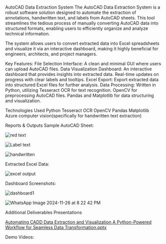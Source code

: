 AutoCAD Data Extraction System
The AutoCAD Data Extraction System is a robust software solution designed to automate the extraction of annotations, handwritten text, and labels from AutoCAD sheets. This tool streamlines the tedious process of manually converting AutoCAD data into structured formats, enabling users to efficiently organize and analyze technical information.

The system allows users to convert extracted data into Excel spreadsheets and visualize it via an interactive dashboard, making it highly beneficial for engineers, architects, and project managers.

Key Features:
File Selection Interface:
A clean and minimal GUI where users can upload AutoCAD files.
Data Visualization Dashboard:
An interactive dashboard that provides insights into extracted data.
Real-time updates on progress with clear labels and tooltips.
Excel Export:
Export extracted data into structured Excel files for further analysis.
Data Processing:
Written in Python, utilizing Tesseract OCR for text recognition.
OpenCV for preprocessing AutoCAD files.
Pandas and Matplotlib for data structuring and visualization.

Technologies Used
Python
Tesseract OCR
OpenCV
Pandas
Matplotlib
Azure computer vision(specifically for handwritten text extraction)

Reports & Outputs
Sample AutoCAD Sheet:

![red text](https://github.com/user-attachments/assets/477970f6-aa41-4ebd-8730-8524a6dc8573)

![Label text](https://github.com/user-attachments/assets/de9819cc-febc-45b5-b824-8f1435ddaf6c)

![handwritten](https://github.com/user-attachments/assets/0ce26d38-3b80-4e26-a7a8-ac34bbeec8cc)

Extracted Excel Data:

![excel output](https://github.com/user-attachments/assets/3463774e-71ce-4fc6-bf28-fc2ccb04c5da)

Dashboard Screenshots:

![dashboard1](https://github.com/user-attachments/assets/61da19a9-55cb-4ba9-b082-2e10ca97d0c5)

![WhatsApp Image 2024-11-26 at 8 22 42 PM](https://github.com/user-attachments/assets/32581c16-e9bf-483a-90c3-9de7d2fe33ba)

Additional Deliverables
Presentations

[Automating CADD Data Extraction and Visualization A Python-Powered Workflow for Seamless Data Transformation.pptx](https://github.com/user-attachments/files/18125446/Automating.CADD.Data.Extraction.and.Visualization.A.Python-Powered.Workflow.for.Seamless.Data.Transformation.pptx)

Demo Videos:








